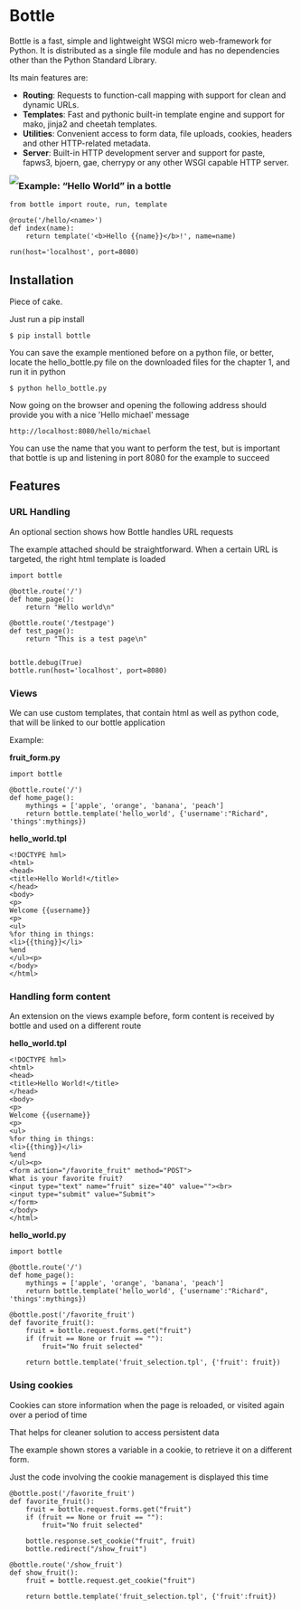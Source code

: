 # Bottle
Bottle is a fast, simple and lightweight WSGI micro web-framework for Python. It is distributed as a single file module and has no dependencies other than the Python Standard Library.

Its main features are:

* __Routing__: Requests to function-call mapping with support for clean and dynamic URLs.
* __Templates__: Fast and pythonic built-in template engine and support for mako, jinja2 and cheetah templates.
* __Utilities__: Convenient access to form data, file uploads, cookies, headers and other HTTP-related metadata.
* __Server__: Built-in HTTP development server and support for paste, fapws3, bjoern, gae, cherrypy or any other WSGI capable HTTP server.

<img style="float: left" src="http://quintagroup.com/cms/python/bottle-python.png">

### Example: “Hello World” in a bottle

    from bottle import route, run, template
    
    @route('/hello/<name>')
    def index(name):
        return template('<b>Hello {{name}}</b>!', name=name)
    
    run(host='localhost', port=8080)

## Installation

Piece of cake.

Just run a pip install

    $ pip install bottle
    
You can save the example mentioned before on a python file, or better, locate the hello_bottle.py file on the downloaded files for the chapter 1, and run it in python

    $ python hello_bottle.py
    
Now going on the browser and opening the following address should provide you with a nice 'Hello michael' message

    http://localhost:8080/hello/michael
    
You can use the name that you want to perform the test, but is important that bottle is up and listening in port 8080 for the example to succeed

## Features
### URL Handling

An optional section shows how Bottle handles URL requests

The example attached should be straightforward. When a certain URL is targeted, the right html template is loaded
 
    import bottle
    
    @bottle.route('/')
    def home_page():
        return "Hello world\n"
    
    @bottle.route('/testpage')
    def test_page():
        return "This is a test page\n"
    
    
    bottle.debug(True)
    bottle.run(host='localhost', port=8080)


### Views

We can use custom templates, that contain html as well as python code, that will be linked to our bottle application

Example:

__fruit_form.py__

    import bottle
    
    @bottle.route('/')
    def home_page():
        mythings = ['apple', 'orange', 'banana', 'peach']
        return bottle.template('hello_world', {'username':"Richard", 'things':mythings})
        
__hello_world.tpl__

    <!DOCTYPE hml>
    <html>
    <head>
    <title>Hello World!</title>
    </head>
    <body>
    <p>
    Welcome {{username}}
    <p>
    <ul>
    %for thing in things:
    <li>{{thing}}</li>
    %end
    </ul><p>
    </body>
    </html>
    
### Handling form content

An extension on the views example before, form content is received by bottle and used on a different route


__hello_world.tpl__

    <!DOCTYPE hml>
    <html>
    <head>
    <title>Hello World!</title>
    </head>
    <body>
    <p>
    Welcome {{username}}
    <p>
    <ul>
    %for thing in things:
    <li>{{thing}}</li>
    %end
    </ul><p>
    <form action="/favorite_fruit" method="POST">
    What is your favorite fruit?
    <input type="text" name="fruit" size="40" value=""><br>
    <input type="submit" value="Submit">
    </form>
    </body>
    </html>
    
__hello_world.py__
   
    import bottle

    @bottle.route('/')
    def home_page():
        mythings = ['apple', 'orange', 'banana', 'peach']
        return bottle.template('hello_world', {'username':"Richard", 'things':mythings})
    
    @bottle.post('/favorite_fruit')
    def favorite_fruit():
        fruit = bottle.request.forms.get("fruit")
        if (fruit == None or fruit == ""):
            fruit="No fruit selected"

        return bottle.template('fruit_selection.tpl', {'fruit': fruit})

### Using cookies

Cookies can store information when the page is reloaded, or visited again over a period of time

That helps for cleaner solution to access persistent data

The example shown stores a variable in a cookie, to retrieve it on a different form.

Just the code involving the cookie management is displayed this time

    @bottle.post('/favorite_fruit')
    def favorite_fruit():
        fruit = bottle.request.forms.get("fruit")
        if (fruit == None or fruit == ""):
            fruit="No fruit selected"
    
        bottle.response.set_cookie("fruit", fruit)
        bottle.redirect("/show_fruit")
    
    @bottle.route('/show_fruit')
    def show_fruit():
        fruit = bottle.request.get_cookie("fruit")
    
        return bottle.template('fruit_selection.tpl', {'fruit':fruit})

